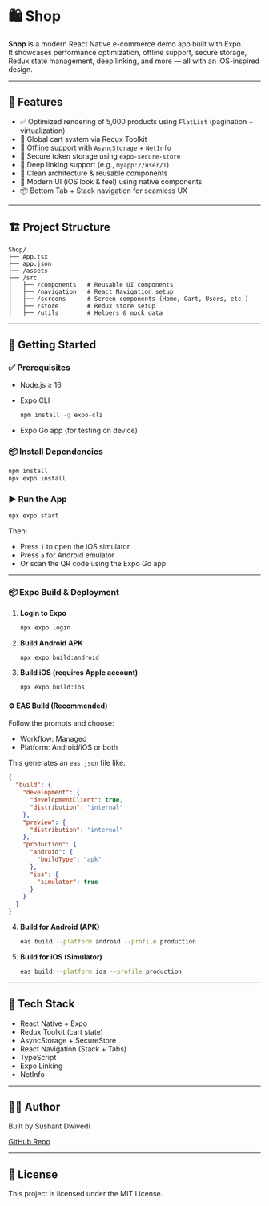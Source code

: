 # 🛍️ Shop

**Shop** is a modern React Native e-commerce demo app built with Expo.  
It showcases performance optimization, offline support, secure storage, Redux state management, deep linking, and more — all with an iOS-inspired design.

---

## 📱 Features

- ✅ Optimized rendering of 5,000 products using `FlatList` (pagination + virtualization)
- 🛒 Global cart system via Redux Toolkit
- 📡 Offline support with `AsyncStorage` + `NetInfo`
- 🔐 Secure token storage using `expo-secure-store`
- 🔗 Deep linking support (e.g., `myapp://user/1`)
- 🧾 Clean architecture & reusable components
- 🧠 Modern UI (iOS look & feel) using native components
- 📦 Bottom Tab + Stack navigation for seamless UX

---

## 🏗️ Project Structure

```
Shop/
├── App.tsx
├── app.json
├── /assets
├── /src
│   ├── /components   # Reusable UI components
│   ├── /navigation   # React Navigation setup
│   ├── /screens      # Screen components (Home, Cart, Users, etc.)
│   ├── /store        # Redux store setup
│   ├── /utils        # Helpers & mock data
```

---

## 🚀 Getting Started

### ✅ Prerequisites

- Node.js ≥ 16
- Expo CLI

  ```bash
  npm install -g expo-cli
  ```

- Expo Go app (for testing on device)

### 📦 Install Dependencies

```bash
npm install
npx expo install
```

### ▶️ Run the App

```bash
npx expo start
```

Then:

- Press `i` to open the iOS simulator
- Press `a` for Android emulator
- Or scan the QR code using the Expo Go app

---

### 📦 Expo Build & Deployment

1. **Login to Expo**
   ```bash
   npx expo login
   ```

2. **Build Android APK**
   ```bash
   npx expo build:android
   ```

3. **Build iOS (requires Apple account)**
   ```bash
   npx expo build:ios
   ```

#### ⚙️ EAS Build (Recommended)

Follow the prompts and choose:
- Workflow: Managed
- Platform: Android/iOS or both

This generates an `eas.json` file like:

```json
{
  "build": {
    "development": {
      "developmentClient": true,
      "distribution": "internal"
    },
    "preview": {
      "distribution": "internal"
    },
    "production": {
      "android": {
        "buildType": "apk"
      },
      "ios": {
        "simulator": true
      }
    }
  }
}
```

4. **Build for Android (APK)**
   ```bash
   eas build --platform android --profile production
   ```

5. **Build for iOS (Simulator)**
   ```bash
   eas build --platform ios --profile production
   ```

---

## 🧠 Tech Stack

- React Native + Expo
- Redux Toolkit (cart state)
- AsyncStorage + SecureStore
- React Navigation (Stack + Tabs)
- TypeScript
- Expo Linking
- NetInfo

---

## 👨‍💻 Author

Built by Sushant Dwivedi

[GitHub Repo](#)

---

## 📄 License

This project is licensed under the MIT License.